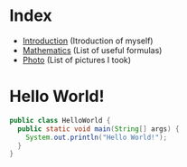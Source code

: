 # Index
* [Introduction](introduction.html) (Itroduction of myself)
* [Mathematics](mathematics.html) (List of useful formulas)
* [Photo](photo.md) (List of pictures I took)

# Hello World!
``` java
public class HelloWorld {
  public static void main(String[] args) {
    System.out.println("Hello World!");
  }
}
```